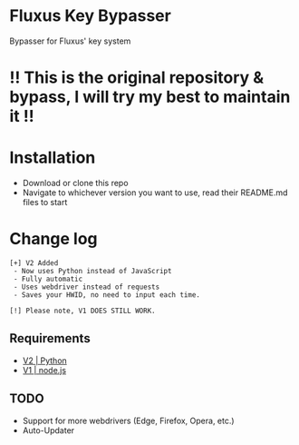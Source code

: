 # Fluxus Key Bypasser
Bypasser for Fluxus' key system

# ‼ This is the original repository & bypass, I will try my best to maintain it ‼

# Installation
 - Download or clone this repo
 - Navigate to whichever version you want to use, read their README.md files to start

# Change log
```
[+] V2 Added
 - Now uses Python instead of JavaScript
 - Fully automatic
 - Uses webdriver instead of requests
 - Saves your HWID, no need to input each time.

[!] Please note, V1 DOES STILL WORK.
```


## Requirements
 - [V2 | Python](https://www.python.org/)
 - [V1 | node.js](https://nodejs.org/en)


## TODO
- Support for more webdrivers (Edge, Firefox, Opera, etc.)
- Auto-Updater
